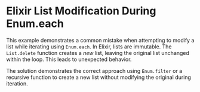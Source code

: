 # Elixir List Modification During Enum.each

This example demonstrates a common mistake when attempting to modify a list while iterating using `Enum.each`.  In Elixir, lists are immutable.  The `List.delete` function creates a *new* list, leaving the original list unchanged within the loop.  This leads to unexpected behavior.

The solution demonstrates the correct approach using `Enum.filter` or a recursive function to create a new list without modifying the original during iteration.

